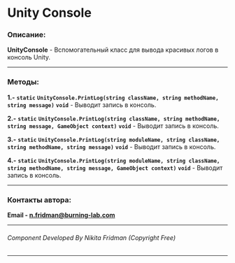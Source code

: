 ﻿# Unity Console

### Описание:
**UnityConsole** - Вспомогательный класс для вывода красивых логов в консоль Unity.

---

### Методы:

**1.-** **`static`** **`UnityConsole.PrintLog(string className, string methodName, string message)`** **`void`** - Выводит запись в консоль.

**2.-** **`static`** **`UnityConsole.PrintLog(string className, string methodName, string message, GameObject context)`** **`void`** - Выводит запись в консоль.

**3.-** **`static`** **`UnityConsole.PrintLog(string moduleName, string className, string methodName, string message)`** **`void`** - Выводит запись в консоль.

**4.-** **`static`** **`UnityConsole.PrintLog(string moduleName, string className, string methodName, string message, GameObject context)`** **`void`** - Выводит запись в консоль.

---

### Контакты автора:

**Email - [n.fridman@burning-lab.com](mailto://n.fridman@burning-lab.com)**

---

###### Component Developed By Nikita Fridman (Copyright Free)

---
